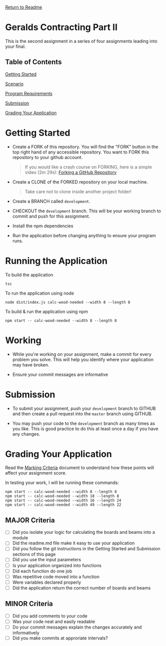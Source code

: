 [Return to Readme](../readme.md)

# Geralds Contracting Part II

This is the second assignment in a series of four assignments leading into your final.

## Table of Contents

[Getting Started](#getting-started)

[Scenario](./scenario.md)

[Program Requirements](./program.md)

[Submission](#submission)

[Grading Your Application](#grading-your-application)

# Getting Started

  * Create a FORK of this repository. You will find the "FORK" button in the top right hand of any accessible repository. You want to FORK this repository to your github account.

     > If you would like a crash course on FORKING, here is a simple video (2m 29s): [Forking a GitHub Repository](https://www.youtube.com/watch?v=f5grYMXbAV0)

  * Create a CLONE of the FORKED repository on your local machine.

    > Take care not to clone inside another project folder!

  * Create a BRANCH called `development`.

  * CHECKOUT the `development` branch. This will be your working branch to commit and push for this assignment.

  * Install the npm dependencies

  * Run the application before changing anything to ensure your program runs.

# Running the Application  

To build the application
```
tsc
```

To run the application using node
```
node dist/index.js calc-wood-needed --width 8 --length 8
```

To build & run the application using npm
```
npm start -- calc-wood-needed --width 8 --length 8
```

# Working

  * While you're working on your assignment, make a commit for every problem you solve. This will help you identify where your application may have broken.

  * Ensure your commit messages are informative

# Submission

  * To submit your assignment, push your `development` branch to GITHUB and then create a pull request into the `master` branch using GITHUB.

  * You may push your code to the `development` branch as many times as you like. This is good practice to do this at least once a day if you have any changes.

# Grading Your Application

Read the [Marking Criteria](./marking-criteria.md) document to understand how these points will affect your assignment score.

In testing your work, I will be running these commands:

```
npm start -- calc-wood-needed --width 8 --length 8
npm start -- calc-wood-needed --width 18 --length 8
npm start -- calc-wood-needed --width 16 --length 24
npm start -- calc-wood-needed --width 49 --length 22
```

## MAJOR Criteria

  - [ ] Did you isolate your logic for calculating the boards and beams into a module
  - [ ] Did the readme.md file make it easy to use your application
  - [ ] Did you follow the git instructions in the Getting Started and Submission sections of this page
  - [ ] Did you use the input parameters
  - [ ] Is your application organized into functions
  - [ ] Did each function do one job
  - [ ] Was repetitive code moved into a function
  - [ ] Were variables declared properly
  - [ ] Did the application return the correct number of boards and beams

## MINOR Criteria

  - [ ] Did you add comments to your code
  - [ ] Was your code neat and easily readable
  - [ ] Do your commit messages explain the changes accurately and informatively
  - [ ] Did you make commits at approriate intervals?